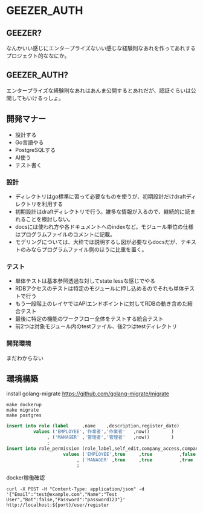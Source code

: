 
# GEEZER_AUTH

## GEEZER?
なんかいい感じにエンタープライズないい感じな経験則なあれを作ってあれするプロジェクト的ななにか。  

## GEEZER_AUTH?
エンタープライズな経験則なあれはあんま公開するとあれだが、認証ぐらいは公開してもいけるっしょ。  

## 開発マナー
- 設計する  
- Go言語やる  
- PostgreSQLする  
- AI使う  
- テスト書く  

### 設計
- ディレクトリはgo標準に習って必要なものを使うが、初期設計だけdraftディレクトリを利用する  
- 初期設計はdraftディレクトリで行う。雑多な情報が入るので、継続的に読まれることを検討しない。  
- docsには使われ方や各ドキュメントへのindexなど。モジュール単位の仕様はプログラムファイルのコメントに記載。  
- モデリングについては、大枠では説明するし図が必要ならdocsだが、テキストのみならプログラムファイル側のほうに比重を置く。  

### テスト
- 単体テストは基本参照透過な対してstate lessな感じでやる  
- RDBアクセスのテストは特定のモジュールに押し込めるのでそれも単体テストで行う  
- もう一段階上のレイヤではAPIエンドポイントに対してRDBの動き含めた結合テスト  
- 最後に特定の機能のワークフロー全体をテストする統合テスト  
- 前2つは対象モジュール内のtestファイル、後2つはtestディレクトリ  

### 開発環境
まだわからない  


## 環境構築

install golang-migrate
https://github.com/golang-migrate/migrate

```shell
make dockerup
make migrate
make postgres
```

```sql
insert into role (label     ,name    ,description,register_date)
          values ('EMPLOYEE','作業者','作業者'   ,now()        )
               , ('MANAGER' ,'管理者','管理者'   ,now()        )
               ;
insert into role_permission (role_label,self_edit,company_access,company_invite,company_edit,priority)
                     values ('EMPLOYEE',true     ,true          ,false         ,false       ,5       )
                          , ('MANAGER' ,true     ,true          ,true          ,true        ,9       )
                          ;
```

docker稼働確認
```shell
curl -X POST -H "Content-Type: application/json" -d '{"Email":"test@example.com","Name":"Test User","Bot":false,"Password":"password123"}' http://localhost:${port}/user/register
```





